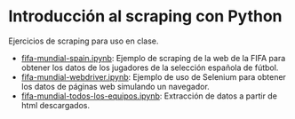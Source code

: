 # Introducción al scraping con Python

Ejercicios de scraping para uso en clase. 

* [fifa-mundial-spain.ipynb](fifa-mundial-spain.ipynb): Ejemplo de scraping de la web de la FIFA para obtener los datos de los jugadores de la selección española de fútbol.
* [fifa-mundial-webdriver.ipynb](fifa-mundial-webdriver.ipynb): Ejemplo de uso de Selenium para obtener los datos de páginas web simulando un navegador.
* [fifa-mundial-todos-los-equipos.ipynb](fifa-mundial-todos-los-equipos.ipynb): Extracción de datos a partir de html descargados.
